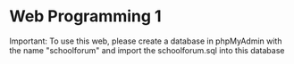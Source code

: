 # Web Programming 1
Important: To use this web, please create a database in phpMyAdmin with the name "schoolforum" and import the schoolforum.sql into this database
